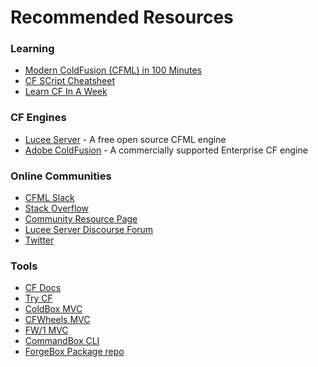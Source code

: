 # Recommended Resources

### Learning
* [Modern ColdFusion (CFML) in 100 Minutes](https://www.gitbook.com/book/ortus/modern-coldfusion-cfml-in-100-minutes/details)
* [CF SCript Cheatsheet](http://www.petefreitag.com/cheatsheets/coldfusion/cfscript/)
* [Learn CF In A Week](http://www.learncfinaweek.com/)

### CF Engines

* [Lucee Server](http://lucee.org/) - A free open source CFML engine
* [Adobe ColdFusion](http://www.adobe.com/products/coldfusion-family.html) - A commercially supported Enterprise CF engine  

### Online Communities

* [CFML Slack](https://cfml-slack.herokuapp.com/)
* [Stack Overflow](https://stackoverflow.com/questions/tagged/coldfusion)
* [Community Resource Page](http://carehart.org/cf411/)
* [Lucee Server Discourse Forum](https://dev.lucee.org/)
* [Twitter](https://twitter.com/search?q=coldfusion&src=typd)

### Tools

* [CF Docs](https://cfdocs.org/)
* [Try CF](https://www.trycf.com/)
* [ColdBox MVC](https://coldbox.ortusbooks.com/getting-started/getting-started-guide/)
* [CFWheels  MVC](https://cfwheels.org/)
* [FW/1 MVC](http://framework-one.github.io/documentation/)
* [CommandBox CLI](https://commandbox.ortusbooks.com/getting-started-guide)
* [ForgeBox Package repo](https://www.forgebox.io/)
